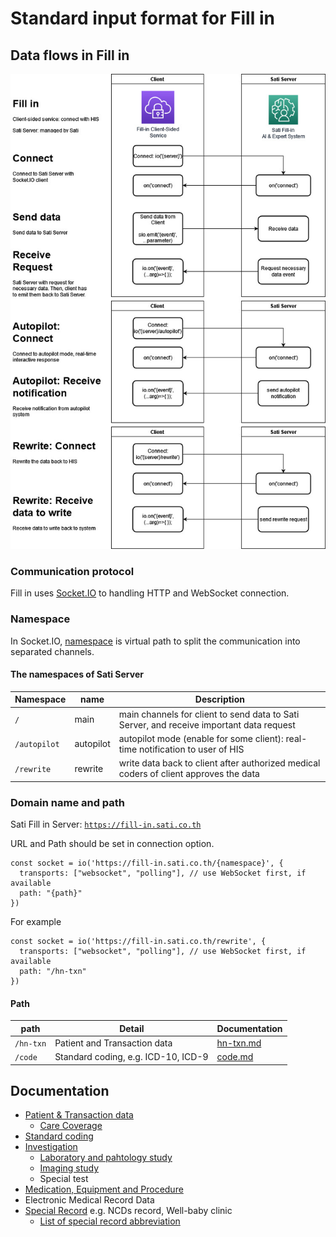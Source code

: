 # Standard input format for Fill in

## Data flows in Fill in
![Diagram shows dataflow in Fill in.](img/dataflow-fill-in-API.jpg)

### Communication protocol
Fill in uses [Socket.IO](https://socket.io) to handling HTTP and WebSocket connection.

### Namespace
In Socket.IO, [namespace](https://socket.io/docs/v4/namespaces) is virtual path to split the communication into separated channels.  
  
#### The namespaces of Sati Server  
  
| Namespace    | name      | Description                                                                              |
| ------------ | --------- | ---------------------------------------------------------------------------------------- |
| `/`          | main      | main channels for client to send data to Sati Server, and receive important data request |
| `/autopilot` | autopilot | autopilot mode (enable for some client): real-time notification to user of HIS           |
| `/rewrite`   | rewrite   | write data back to client after authorized medical coders of client approves the data    |

### Domain name and path
Sati Fill in Server: [`https://fill-in.sati.co.th`](https://fill-in.sati.co.th)  

URL and Path should be set in connection option.  
```JS
const socket = io('https://fill-in.sati.co.th/{namespace}', {
  transports: ["websocket", "polling"], // use WebSocket first, if available
  path: "{path}"
})
```
  
For example  
```JS
const socket = io('https://fill-in.sati.co.th/rewrite', {
  transports: ["websocket", "polling"], // use WebSocket first, if available
  path: "/hn-txn"
})
```

#### Path  
| path      | Detail                              | Documentation          |
| --------- | ----------------------------------- | ---------------------- |
| `/hn-txn` | Patient and Transaction data        | [hn-txn.md](hn-txn.md) |
| `/code`   | Standard coding, e.g. ICD-10, ICD-9 | [code.md](code.md)     |

## Documentation

* [Patient &amp; Transaction data](hn-txn.md)
  * [Care Coverage](care-coverage.md)
* [Standard coding](icd.md)
* [Investigation](investigation.md)
  * [Laboratory and pahtology study](lab.md)
  * [Imaging study](imaging.md)
  * Special test
* [Medication, Equipment and Procedure](medication-equipment.md)
* Electronic Medical Record Data
* [Special Record](hn-txn.md#register-deregister-to-special-records) e.g. NCDs record, Well-baby clinic
  * [List of special record abbreviation](special-record.md)